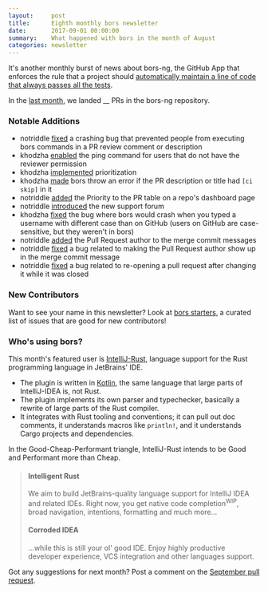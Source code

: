 ```yaml
---
layout:     post
title:      Eighth monthly bors newsletter
date:       2017-09-01 00:00:00
summary:    What happened with bors in the month of August
categories: newsletter
---
```


It's another monthly burst of news about bors-ng,
the GitHub App that enforces the rule that a project should
[automatically maintain a line of code that always passes all the tests](http://graydon2.dreamwidth.org/1597.html).

In the [last month](https://github.com/bors-ng/bors-ng/pulls?utf8=%E2%9C%93&q=is%3Apr%20is%3Aclosed%20closed%3A2017-08-01..2017-08-31),
we landed __ PRs in the bors-ng repository.


### Notable Additions

* notriddle [fixed](https://github.com/bors-ng/bors-ng/pull/249) a crashing bug that prevented people from executing bors commands in a PR review comment or description
* khodzha [enabled](https://github.com/bors-ng/bors-ng/pull/262) the ping command for users that do not have the reviewer permission
* khodzha [implemented](https://github.com/bors-ng/bors-ng/pull/258) prioritization
* khodzha [made](https://github.com/bors-ng/bors-ng/pull/265) bors throw an error if the PR description or title had `[ci skip]` in it
* notriddle [added](https://github.com/bors-ng/bors-ng/pull/268) the Priority to the PR table on a repo's dashboard page
* notriddle [introduced](https://forum.bors.tech/) the new support forum
* khodzha [fixed](https://github.com/bors-ng/bors-ng/pull/273) the bug where bors would crash when you typed a username with different case than on GitHub (users on GitHub are case-sensitive, but they weren't in bors)
* notriddle [added](https://github.com/bors-ng/bors-ng/pull/275) the Pull Request author to the merge commit messages
* notriddle [fixed](https://github.com/bors-ng/bors-ng/pull/281) a bug related to making the Pull Request author show up in the merge commit message
* notriddle [fixed](https://github.com/bors-ng/bors-ng/pull/285) a bug related to re-opening a pull request after changing it while it was closed


### New Contributors

<!-- No new contributors this month. 😐 -->

Want to see your name in this newsletter? Look at [bors starters](https://bors.tech/starters/), a curated list of issues that are good for new contributors!


### Who's using bors?

This month's featured user is [IntelliJ-Rust], language support for the Rust programming language in JetBrains' IDE.

* The plugin is written in [Kotlin], the same language that large parts of IntelliJ-IDEA is, not Rust.
* The plugin implements its own parser and typechecker, basically a rewrite of large parts of the Rust compiler.
* It integrates with Rust tooling and conventions; it can pull out doc comments, it understands macros like `println!`, and it understands Cargo projects and dependencies.

In the Good-Cheap-Performant triangle, IntelliJ-Rust intends to be Good and Performant more than Cheap.

> #### Intelligent Rust
>
> We aim to build JetBrains-quality language support for IntelliJ IDEA and related IDEs. Right now, you get native code completion<sup title="Work in Progress">WIP</sup>, broad navigation, intentions, formatting and much more...
>
> #### Corroded IDEA
>
> ...while this is still your ol' good IDE. Enjoy highly productive developer experience, VCS integration and other languages support.

[IntelliJ-Rust]: https://intellij-rust.github.io/
[Kotlin]: https://kotlinlang.org/

Got any suggestions for next month?
Post a comment on the [September pull request](https://github.com/bors-ng/bors-ng.github.io/pull/28).
